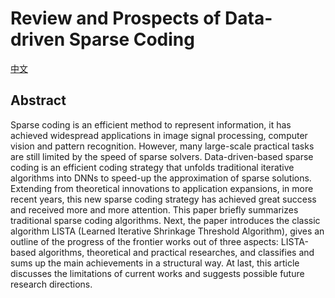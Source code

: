 # Review and Prospects of Data-driven Sparse Coding

[中文](Review_and_Prospects_of_Data-driven_Sparse_Coding.pdf)

## Abstract
Sparse coding is an efficient method to represent information, it has achieved widespread applications in image signal processing, 
computer vision and pattern recognition. However, many large-scale practical tasks are still limited by the speed of sparse solvers. 
Data-driven-based sparse coding is an efficient coding strategy that unfolds traditional iterative algorithms into DNNs to speed-up 
the approximation of sparse solutions. Extending from theoretical innovations to application expansions, in more recent years, 
this new sparse coding strategy has achieved great success and received more and more attention. This paper briefly summarizes 
traditional sparse coding algorithms. Next, the paper introduces the classic algorithm LISTA (Learned Iterative Shrinkage Threshold Algorithm), 
gives an outline of the progress of the frontier works out of three aspects: LISTA-based algorithms, theoretical and practical researches, 
and classifies and sums up the main achievements in a structural way. At last, this article discusses the limitations of current works and 
suggests possible future research directions.
